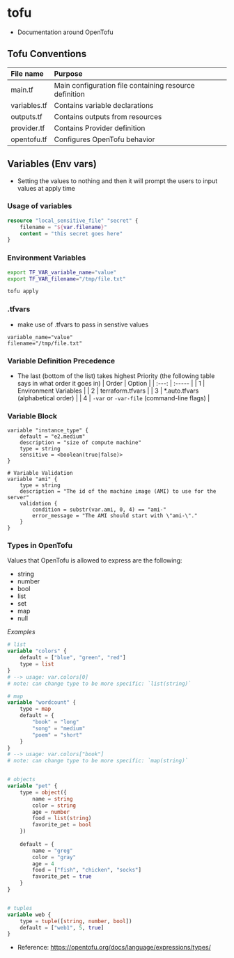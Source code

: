 # tofu
- Documentation around OpenTofu

## Tofu Conventions
| File name       | Purpose |
| :--------       | :------- |
| main.tf         | Main configuration file containing resource definition
| variables.tf    | Contains variable declarations
| outputs.tf      | Contains outputs from resources
| provider.tf     | Contains Provider definition
| opentofu.tf     | Configures OpenTofu behavior

## Variables (Env vars)
- Setting the values to nothing and then it will prompt the users to input values at apply time

### Usage of variables
```tf
resource "local_sensitive_file" "secret" {
	filename = "${var.filename}"
	content = "this secret goes here"
}
```

### Environment Variables
```bash
export TF_VAR_variable_name="value"
export TF_VAR_filename="/tmp/file.txt"

tofu apply
```

### .tfvars
- make use of .tfvars to pass in senstive values
```
variable_name="value"
filename="/tmp/file.txt"
```

### Variable Definition Precedence
- The last (bottom of the list) takes highest Priority (the following table says in what order it goes in)
| Order | Option | 
| :---: | :----- |
| 1     | Environment Variables |
| 2     | terraform.tfvars |
| 3     | *.auto.tfvars (alphabetical order) |
| 4     | `-var` or `-var-file` (command-line flags) |

### Variable Block
```
variable "instance_type" {
	default = "e2.medium"
	description = "size of compute machine"
	type = string
	sensitive = <boolean(true|false)>
}

# Variable Validation
variable "ami" {
	type = string
	description = "The id of the machine image (AMI) to use for the server"
	validation {
		condition = substr(var.ami, 0, 4) == "ami-"
		error_message = "The AMI should start with \"ami-\"."
	}
}

```

### Types in OpenTofu
Values that OpenTofu is allowed to express are the following:
- string
- number
- bool
- list
- set
- map
- null

*Examples*
```tf
# list
variable "colors" {
	default = ["blue", "green", "red"]
	type = list
}
# --> usage: var.colors[0]
# note: can change type to be more specific: `list(string)`

# map
variable "wordcount" {
	type = map
	default = {
		"book" = "long"
		"song" = "medium"
		"poem" = "short"
	}
}
# --> usage: var.colors["book"]
# note: can change type to be more specific: `map(string)`


# objects
variable "pet" {
	type = object({
		name = string
		color = string
		age = number
		food = list(string)
		favorite_pet = bool
	})
	
	default = {
		name = "greg"
		color = "gray"
		age = 4
		food = ["fish", "chicken", "socks"]
		favorite_pet = true
	}
}


# tuples
variable web {
	type = tuple([string, number, bool])
	default = ["web1", 5, true]
}

```


- Reference: https://opentofu.org/docs/language/expressions/types/

